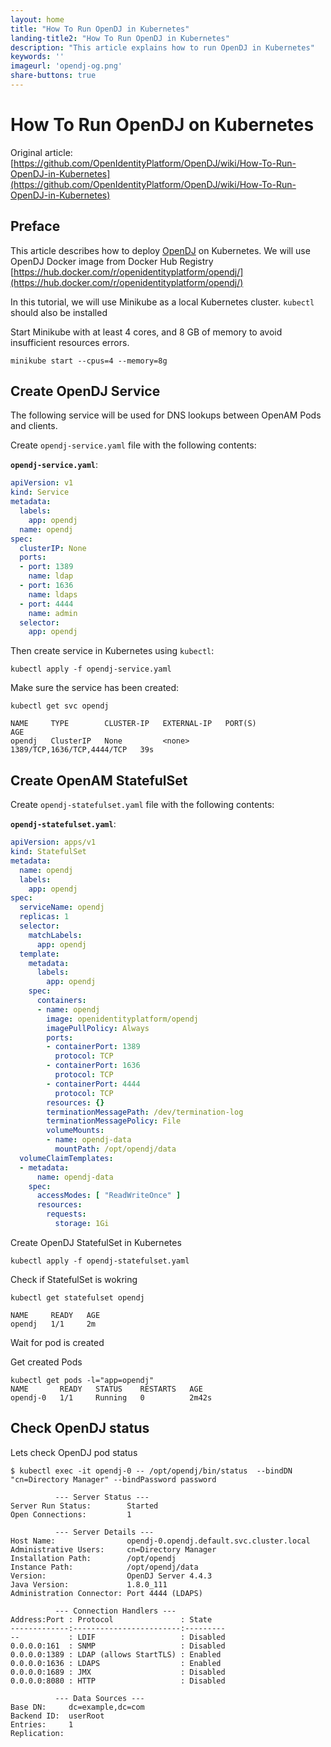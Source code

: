 ```yaml
---
layout: home
title: "How To Run OpenDJ in Kubernetes"
landing-title2: "How To Run OpenDJ in Kubernetes"
description: "This article explains how to run OpenDJ in Kubernetes"
keywords: ''
imageurl: 'opendj-og.png'
share-buttons: true
---
```

<h1>How To Run OpenDJ on Kubernetes</h1>

Original article: [https://github.com/OpenIdentityPlatform/OpenDJ/wiki/How-To-Run-OpenDJ-in-Kubernetes](https://github.com/OpenIdentityPlatform/OpenDJ/wiki/How-To-Run-OpenDJ-in-Kubernetes)

## Preface

This article describes how to deploy [OpenDJ](/opendj) on Kubernetes.
We will use OpenDJ Docker image from Docker Hub Registry
[https://hub.docker.com/r/openidentityplatform/opendj/](https://hub.docker.com/r/openidentityplatform/opendj/)

In this tutorial, we will use Minikube as a local Kubernetes cluster.
`kubectl` should also be installed

Start Minikube with at least 4 cores, and 8 GB of memory to avoid insufficient resources errors.

```
minikube start --cpus=4 --memory=8g
```

## Create OpenDJ Service

The following service will be used for DNS lookups between OpenAM Pods and clients.

Create `opendj-service.yaml` file with the following contents:

**`opendj-service.yaml`**:
```yaml
apiVersion: v1
kind: Service
metadata:
  labels:
    app: opendj
  name: opendj
spec:
  clusterIP: None
  ports:
  - port: 1389
    name: ldap
  - port: 1636
    name: ldaps
  - port: 4444
    name: admin
  selector:
    app: opendj
```

Then create service in Kubernetes using `kubectl`:
```
kubectl apply -f opendj-service.yaml
```
Make sure the service has been created:

```
kubectl get svc opendj

NAME     TYPE        CLUSTER-IP   EXTERNAL-IP   PORT(S)                      AGE
opendj   ClusterIP   None         <none>        1389/TCP,1636/TCP,4444/TCP   39s
```

## Create OpenAM StatefulSet

Create `opendj-statefulset.yaml` file with the following contents:

**`opendj-statefulset.yaml`**:
```yaml
apiVersion: apps/v1
kind: StatefulSet
metadata:
  name: opendj
  labels:
    app: opendj
spec:
  serviceName: opendj
  replicas: 1
  selector:
    matchLabels:
      app: opendj
  template:
    metadata:
      labels:
        app: opendj
    spec:
      containers:
      - name: opendj
        image: openidentityplatform/opendj
        imagePullPolicy: Always
        ports:
        - containerPort: 1389
          protocol: TCP
        - containerPort: 1636
          protocol: TCP
        - containerPort: 4444
          protocol: TCP
        resources: {}
        terminationMessagePath: /dev/termination-log
        terminationMessagePolicy: File
        volumeMounts:
        - name: opendj-data
          mountPath: /opt/opendj/data
  volumeClaimTemplates:
  - metadata:
      name: opendj-data
    spec:
      accessModes: [ "ReadWriteOnce" ]
      resources:
        requests:
          storage: 1Gi
```

Create OpenDJ StatefulSet in Kubernetes
```
kubectl apply -f opendj-statefulset.yaml
```

Check if StatefulSet is wokring
```
kubectl get statefulset opendj

NAME     READY   AGE
opendj   1/1     2m
```
Wait for pod is created

Get created Pods
```
kubectl get pods -l="app=opendj"
NAME       READY   STATUS    RESTARTS   AGE
opendj-0   1/1     Running   0          2m42s
```

## Check OpenDJ status

Lets check OpenDJ pod status
```
$ kubectl exec -it opendj-0 -- /opt/opendj/bin/status  --bindDN "cn=Directory Manager" --bindPassword password

          --- Server Status ---
Server Run Status:        Started
Open Connections:         1

          --- Server Details ---
Host Name:                opendj-0.opendj.default.svc.cluster.local
Administrative Users:     cn=Directory Manager
Installation Path:        /opt/opendj
Instance Path:            /opt/opendj/data
Version:                  OpenDJ Server 4.4.3
Java Version:             1.8.0_111
Administration Connector: Port 4444 (LDAPS)

          --- Connection Handlers ---
Address:Port : Protocol               : State
-------------:------------------------:---------
--           : LDIF                   : Disabled
0.0.0.0:161  : SNMP                   : Disabled
0.0.0.0:1389 : LDAP (allows StartTLS) : Enabled
0.0.0.0:1636 : LDAPS                  : Enabled
0.0.0.0:1689 : JMX                    : Disabled
0.0.0.0:8080 : HTTP                   : Disabled

          --- Data Sources ---
Base DN:     dc=example,dc=com
Backend ID:  userRoot
Entries:     1
Replication:
```
